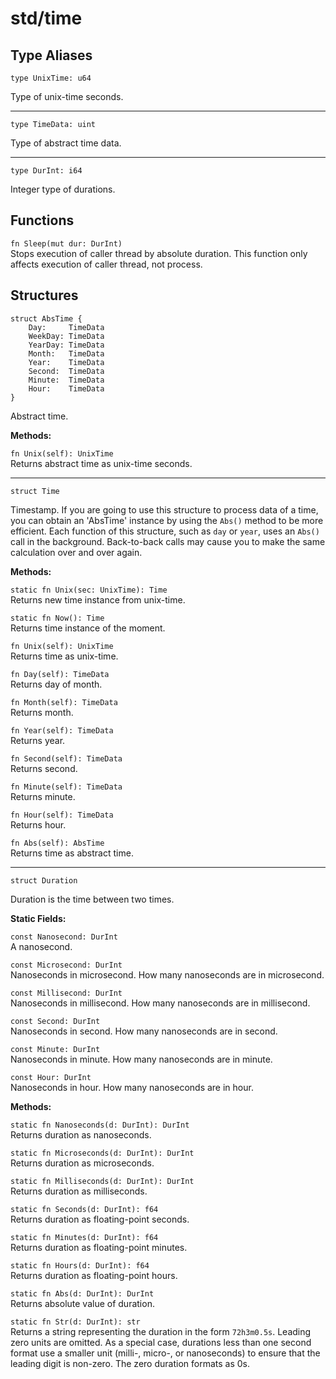 # std/time

## Type Aliases

```jule
type UnixTime: u64
```
Type of unix-time seconds.

---

```jule
type TimeData: uint
```
Type of abstract time data.

---

```jule
type DurInt: i64
```
Integer type of durations.

## Functions

`fn Sleep(mut dur: DurInt)`\
Stops execution of caller thread by absolute duration. This function only affects execution of caller thread, not process.

## Structures

```jule
struct AbsTime {
    Day:     TimeData
    WeekDay: TimeData
    YearDay: TimeData
    Month:   TimeData
    Year:    TimeData
    Second:  TimeData
    Minute:  TimeData
    Hour:    TimeData
}
```
Abstract time.

**Methods:**

`fn Unix(self): UnixTime`\
Returns abstract time as unix-time seconds.

---

```jule
struct Time
```
Timestamp.
If you are going to use this structure to process data of a time, you can obtain an 'AbsTime' instance by using the `Abs()` method to be more efficient. Each function of this structure, such as `day` or `year`, uses an `Abs()` call in the background. Back-to-back calls may cause you to make the same calculation over and over again.

**Methods:**

`static fn Unix(sec: UnixTime): Time`\
Returns new time instance from unix-time.

`static fn Now(): Time`\
Returns time instance of the moment.

`fn Unix(self): UnixTime`\
Returns time as unix-time.

`fn Day(self): TimeData`\
Returns day of month.

`fn Month(self): TimeData`\
Returns month.

`fn Year(self): TimeData`\
Returns year.

`fn Second(self): TimeData`\
Returns second.

`fn Minute(self): TimeData`\
Returns minute.

`fn Hour(self): TimeData`\
Returns hour.

`fn Abs(self): AbsTime`\
Returns time as abstract time.

---

```jule
struct Duration
```
Duration is the time between two times.

**Static Fields:**

`const Nanosecond: DurInt`\
A nanosecond.

`const Microsecond: DurInt`\
Nanoseconds in microsecond.
How many nanoseconds are in microsecond.

`const Millisecond: DurInt`\
Nanoseconds in millisecond.
How many nanoseconds are in millisecond.

`const Second: DurInt`\
Nanoseconds in second.
How many nanoseconds are in second.

`const Minute: DurInt`\
Nanoseconds in minute.
How many nanoseconds are in minute.

`const Hour: DurInt`\
Nanoseconds in hour.
How many nanoseconds are in hour.

**Methods:**

`static fn Nanoseconds(d: DurInt): DurInt`\
Returns duration as nanoseconds.

`static fn Microseconds(d: DurInt): DurInt`\
Returns duration as microseconds.

`static fn Milliseconds(d: DurInt): DurInt`\
Returns duration as milliseconds.

`static fn Seconds(d: DurInt): f64`\
Returns duration as floating-point seconds.

`static fn Minutes(d: DurInt): f64`\
Returns duration as floating-point minutes.

`static fn Hours(d: DurInt): f64`\
Returns duration as floating-point hours.

`static fn Abs(d: DurInt): DurInt`\
Returns absolute value of duration.

`static fn Str(d: DurInt): str`\
Returns a string representing the duration in the form `72h3m0.5s`. Leading zero units are omitted. As a special case, durations less than one second format use a smaller unit (milli-, micro-, or nanoseconds) to ensure that the leading digit is non-zero. The zero duration formats as 0s.

